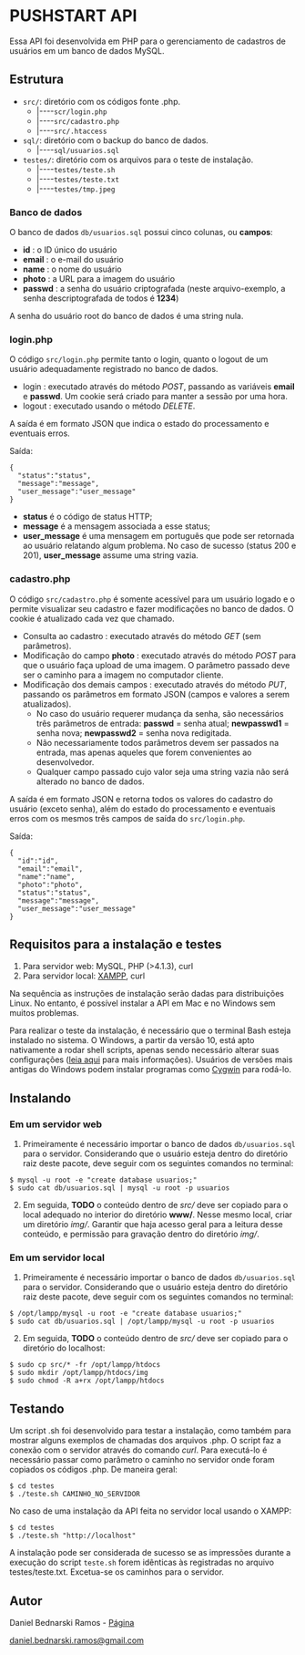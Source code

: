 # PUSHSTART API

Essa API foi desenvolvida em PHP para o gerenciamento de cadastros de usuários em um banco de dados MySQL.

## Estrutura

* `src/`: diretório com os códigos fonte .php.
    * |----`scr/login.php`
    * |----`src/cadastro.php`
    * |----`src/.htaccess`
* `sql/`: diretório com o backup do banco de dados.
    * |----`sql/usuarios.sql`
* `testes/`: diretório com os arquivos para o teste de instalação.
    * |----`testes/teste.sh`
    * |----`testes/teste.txt`
    * |----`testes/tmp.jpeg`


### Banco de dados

O banco de dados `db/usuarios.sql` possui cinco colunas, ou **campos**:

* **id** : o ID único do usuário
* **email** : o e-mail do usuário
* **name** : o nome do usuário
* **photo** : a URL para a imagem do usuário
* **passwd** : a senha do usuário criptografada (neste arquivo-exemplo, a senha descriptografada de todos é **1234**)

A senha do usuário root do banco de dados é uma string nula.


### login.php

O código `src/login.php` permite tanto o login, quanto o logout de um usuário adequadamente registrado no banco de dados.

* login : executado através do método *POST*, passando as variáveis **email** e **passwd**. Um cookie será criado para manter a sessão por uma hora.
* logout : executado usando o método *DELETE*.

A saída é em formato JSON que indica o estado do processamento e eventuais erros.

Saída:
```
{
  "status":"status",
  "message":"message",
  "user_message":"user_message"
}
```

* **status** é o código de status HTTP;
* **message** é a mensagem associada a esse status;
* **user_message** é uma mensagem em português que pode ser retornada ao usuário relatando algum problema. No caso de sucesso (status 200 e 201), **user_message** assume uma string vazia.


### cadastro.php

O código `src/cadastro.php` é somente acessível para um usuário logado e o permite visualizar seu cadastro e fazer modificações no banco de dados. O cookie é atualizado cada vez que chamado.

* Consulta ao cadastro : executado através do método *GET* (sem parâmetros).
* Modificação do campo **photo** : executado através do método *POST* para que o usuário faça upload de uma imagem. O parâmetro passado deve ser o caminho para a imagem no computador cliente.
* Modificação dos demais campos : executado através do método *PUT*, passando os parâmetros em formato JSON (campos e valores a serem atualizados).
    * No caso do usuário requerer mudança da senha, são necessários três parâmetros de entrada: **passwd** = senha atual; **newpasswd1** = senha nova; **newpasswd2** = senha nova redigitada.
    * Não necessariamente todos parâmetros devem ser passados na entrada, mas apenas aqueles que forem convenientes ao desenvolvedor.
    * Qualquer campo passado cujo valor seja uma string vazia não será alterado no banco de dados.

A saída é em formato JSON e retorna todos os valores do cadastro do usuário (exceto senha), além do estado do processamento e eventuais erros com os mesmos três campos de saída do `src/login.php`.

Saída:
```
{
  "id":"id",
  "email":"email",
  "name":"name",
  "photo":"photo",
  "status":"status",
  "message":"message",
  "user_message":"user_message"
}
```



## Requisitos para a instalação e testes

1. Para servidor web: MySQL, PHP (>4.1.3), curl
2. Para servidor local: [XAMPP](https://www.apachefriends.org/pt_br/index.html), curl

Na sequência as instruções de instalação serão dadas para distribuições Linux. No entanto, é possível instalar a API em Mac e no Windows sem muitos problemas.

Para realizar o teste da instalação, é necessário que o terminal Bash esteja instalado no sistema. O Windows, a partir da versão 10, está apto nativamente a rodar shell scripts, apenas sendo necessário alterar suas configurações ([leia aqui](https://www.howtogeek.com/249966/how-to-install-and-use-the-linux-bash-shell-on-windows-10/) para mais informações). Usuários de versões mais antigas do Windows podem instalar programas como [Cygwin](http://www.cygwin.com/) para rodá-lo.


## Instalando

### Em um servidor web

1. Primeiramente é necessário importar o banco de dados `db/usuarios.sql` para o servidor. Considerando que o usuário esteja dentro do diretório raiz deste pacote, deve seguir com os seguintes comandos no terminal:

```
$ mysql -u root -e "create database usuarios;"
$ sudo cat db/usuarios.sql | mysql -u root -p usuarios
```

2. Em seguida, **TODO** o conteúdo dentro de *src/* deve ser copiado para o local adequado no interior do diretório **www/**. Nesse mesmo local, criar um diretório *img/*. Garantir que haja acesso geral para a leitura desse conteúdo, e permissão para gravação dentro do diretório *img/*.


### Em um servidor local

1. Primeiramente é necessário importar o banco de dados `db/usuarios.sql` para o servidor. Considerando que o usuário esteja dentro do diretório raiz deste pacote, deve seguir com os seguintes comandos no terminal:

```
$ /opt/lampp/mysql -u root -e "create database usuarios;"
$ sudo cat db/usuarios.sql | /opt/lampp/mysql -u root -p usuarios
```

2. Em seguida, **TODO** o conteúdo dentro de *src/* deve ser copiado para o diretório do localhost:

```
$ sudo cp src/* -fr /opt/lampp/htdocs
$ sudo mkdir /opt/lampp/htdocs/img
$ sudo chmod -R a+rx /opt/lampp/htdocs
``` 


## Testando

Um script .sh foi desenvolvido para testar a instalação, como também para mostrar alguns exemplos de chamadas dos arquivos .php. O script faz a conexão com o servidor através do comando *curl*. Para executá-lo é necessário passar como parâmetro o caminho no servidor onde foram copiados os códigos .php. De maneira geral:

```
$ cd testes
$ ./teste.sh CAMINHO_NO_SERVIDOR
``` 

No caso de uma instalação da API feita no servidor local usando o XAMPP:

```
$ cd testes
$ ./teste.sh "http://localhost"
``` 

A instalação pode ser considerada de sucesso se as impressões durante a execução do script `teste.sh` forem idênticas às registradas no arquivo testes/teste.txt. Excetua-se os caminhos para o servidor.



## Autor

Daniel Bednarski Ramos - [Página](https://www.astro.iag.usp.br/~bednarski)

daniel.bednarski.ramos@gmail.com




